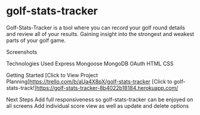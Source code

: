 # golf-stats-tracker

Golf-Stats-Tracker is a tool where you can record your golf round details and review all of your results. Gaining insight into the strongest and weakest parts of your golf game.

Screenshots




Technologies Used
Express
Mongoose
MongoDB
OAuth
HTML
CSS


Getting Started
[Click to View Project Planning]https://trello.com/b/aUa4X8pX/golf-stats-tracker [Click to golf-stats-track!]https://golf-stats-tracker-8b4022b18184.herokuapp.com/

Next Steps
Add full responsiveness so golf-stats-tracker can be enjoyed on all screens
Add individual score view as well as update and delete options
